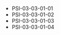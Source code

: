 <!--
    ATTENTION: This file was generated via gradle!
               Do NOT manually edit this file! Any such changes will be overwritten!
-->
* PSI-03-03-01-01
* PSI-03-03-01-02
* PSI-03-03-01-03
* PSI-03-03-01-04
